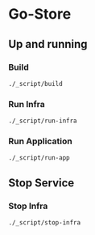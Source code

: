 # Go-Store

## Up and running

### Build

```shell
./_script/build
```

### Run Infra

```shell
./_script/run-infra
```

### Run Application

```shell
./_script/run-app
```

## Stop Service

### Stop Infra

```shell
./_script/stop-infra
```